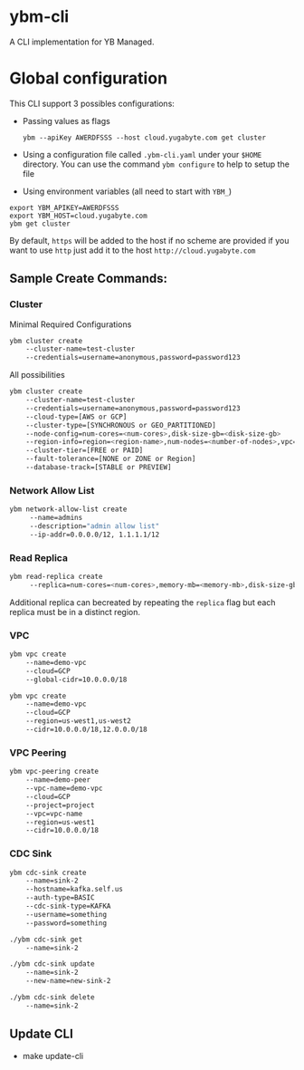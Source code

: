 # ybm-cli
A CLI implementation for YB Managed.

# Global configuration
This CLI support 3 possibles configurations: 
* Passing values as flags 
  ```shell
  ybm --apiKey AWERDFSSS --host cloud.yugabyte.com get cluster  
  ```
* Using a configuration file called `.ybm-cli.yaml` under your `$HOME` directory.
  You can use the command `ybm configure` to help to setup the file

* Using environment variables (all need to start with `YBM_`)
 ```shell
 export YBM_APIKEY=AWERDFSSS
 export YBM_HOST=cloud.yugabyte.com
 ybm get cluster
 ```

By default, `https` will be added to the host if no scheme are provided if you want to use `http` 
just add it to the host `http://cloud.yugabyte.com`


## Sample Create Commands:

### Cluster
Minimal Required Configurations
```sh
ybm cluster create 
    --cluster-name=test-cluster
    --credentials=username=anonymous,password=password123
```
All possibilities
```sh
ybm cluster create
    --cluster-name=test-cluster
    --credentials=username=anonymous,password=password123
    --cloud-type=[AWS or GCP]
    --cluster-type=[SYNCHRONOUS or GEO_PARTITIONED]
    --node-config=num-cores=<num-cores>,disk-size-gb=<disk-size-gb>
    --region-info=region=<region-name>,num-nodes=<number-of-nodes>,vpc=<vpc-name>
    --cluster-tier=[FREE or PAID]
    --fault-tolerance=[NONE or ZONE or Region]
    --database-track=[STABLE or PREVIEW]
```

### Network Allow List
```sh
ybm network-allow-list create
     --name=admins
     --description="admin allow list"
     --ip-addr=0.0.0.0/12, 1.1.1.1/12
```

### Read Replica
```sh
ybm read-replica create
     --replica=num-cores=<num-cores>,memory-mb=<memory-mb>,disk-size-gb=<disk-size-gb>,code=<GCP or AWS>,region=<region>,num-nodes=<num-nodes>,vpc=<vpc-name>,num-replicas=<num-replicas>,multi-zone=<multi-zone>
```
Additional replica can becreated by repeating the `replica` flag but each replica must be in a distinct region. 

### VPC
```sh
ybm vpc create
    --name=demo-vpc
    --cloud=GCP
    --global-cidr=10.0.0.0/18
```

```sh
ybm vpc create
    --name=demo-vpc
    --cloud=GCP
    --region=us-west1,us-west2
    --cidr=10.0.0.0/18,12.0.0.0/18
```


### VPC Peering
```sh
ybm vpc-peering create
    --name=demo-peer
    --vpc-name=demo-vpc
    --cloud=GCP
    --project=project
    --vpc=vpc-name
    --region=us-west1
    --cidr=10.0.0.0/18
```

### CDC Sink

```sh
ybm cdc-sink create
    --name=sink-2 
    --hostname=kafka.self.us 
    --auth-type=BASIC 
    --cdc-sink-type=KAFKA 
    --username=something 
    --password=something
```

```sh
./ybm cdc-sink get
    --name=sink-2
```

```sh
./ybm cdc-sink update
    --name=sink-2 
    --new-name=new-sink-2
```

```sh
./ybm cdc-sink delete
    --name=sink-2 
```


## Update CLI
- make update-cli
